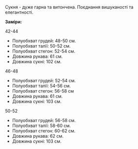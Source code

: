 Cукня - дуже гарна та витончена. Поєднання вишуканості та елегантності.  

**Заміри:**

42-44
  - Полуобхват грудей: 48-50 см.
  - Полуобхват талії: 50-52 см.
  - Полуобхват стегон: 52-54 см.
  - Довжина рукава: 61 см.
  - Довжина сукні: 102 см.

46-48

  - Полуобхват грудей: 52-54 см.
  - Полуобхват талії: 54-56 см.
  - Полуобхват стегон: 56-58 см
  - Довжина рукава: 61 см.
  - Довжина сукні: 103 см.

50-52

  - Полуобхват грудей: 56-58 см.
  - Полуобхват талії: 58-60 см.
  - Полуобхват стегон: 60-62 см.
  - Довжина рукава: 62 см.
  - Довжина сукні: 103 см.